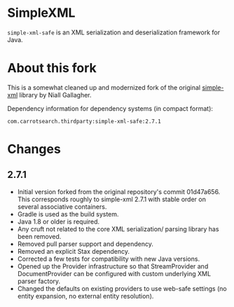 # SimpleXML

`simple-xml-safe` is an XML serialization and deserialization framework for Java. 

# About this fork

This is a somewhat cleaned up and modernized fork of the original 
[simple-xml](https://github.com/ngallagher/simplexml) library by Niall Gallagher.

Dependency information for dependency systems (in compact format):
```
com.carrotsearch.thirdparty:simple-xml-safe:2.7.1
```

# Changes

## 2.7.1

* Initial version forked from the original repository's commit 01d47a656. This 
  corresponds roughly to simple-xml 2.7.1 with stable order on several 
  associative containers.
* Gradle is used as the build system.
* Java 1.8 or older is required.
* Any cruft not related to the core XML serialization/ parsing library
  has been removed.
* Removed pull parser support and dependency.
* Removed an explicit Stax dependency.
* Corrected a few tests for compatibility with new Java versions.
* Opened up the Provider infrastructure so that StreamProvider and DocumentProvider
  can be configured with custom underlying XML parser factory.
* Changed the defaults on existing providers to use web-safe settings (no entity 
  expansion, no external entity resolution).
